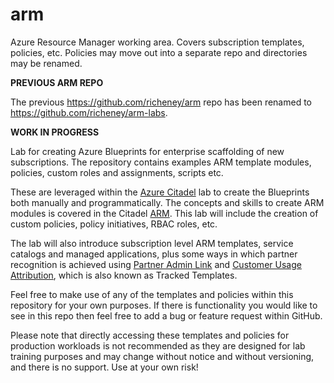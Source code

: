# arm

Azure Resource Manager working area.  Covers subscription templates, policies, etc. Policies may move out into a separate repo and directories may be renamed.

**PREVIOUS ARM REPO**

The previous <https://github.com/richeney/arm> repo has been renamed to <https://github.com/richeney/arm-labs>.

**WORK IN PROGRESS**

Lab for creating Azure Blueprints for enterprise scaffolding of new subscriptions.  The repository contains examples ARM template modules, policies, custom roles and assignments, scripts etc.    

These are leveraged within the [Azure Citadel](https://aka.ms/citadel) lab to create the Blueprints both manually and programmatically.  The concepts and skills to create ARM modules is covered in the Citadel [ARM](https://aka.ms/citadel/arm).  This lab will include the creation of custom policies, policy initiatives, RBAC roles, etc.

The lab will also introduce subscription level ARM templates, service catalogs and managed applications, plus some ways in which partner recognition is achieved using [Partner Admin Link](https://aka.ms/partneradminlink) and [Customer Usage Attribution](https://aka.ms/customerusageattribution), which is also known as Tracked Templates.

Feel free to make use of any of the templates and policies within this repository for your own purposes. If there is functionality you would like to see in this repo then feel free to add a bug or feature request within GitHub.

Please note that directly accessing these templates and policies for production workloads is not recommended as they are designed for lab training purposes and may change without notice and without versioning, and there is no support. Use at your own risk!
